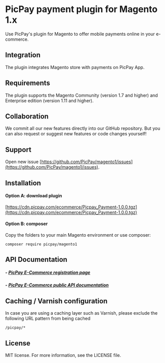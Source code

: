 # PicPay payment plugin for Magento 1.x
Use PicPay's plugin for Magento to offer mobile payments online in your e-commerce.

## Integration
The plugin integrates Magento store with payments on PicPay App.

## Requirements
The plugin supports the Magento Community (version 1.7 and higher) and Enterprise edition (version 1.11 and higher). 

## Collaboration
We commit all our new features directly into our GitHub repository.
But you can also request or suggest new features or code changes yourself!

## Support
Open new issue [https://github.com/PicPay/magento1/issues](https://github.com/PicPay/magento1/issues).

## Installation
#### Option A: download plugin
[https://cdn.picpay.com/ecommerce/Picpay_Payment-1.0.0.tgz](https://cdn.picpay.com/ecommerce/Picpay_Payment-1.0.0.tgz)

#### Option B: composer
Copy the folders to your main Magento environment or use composer:
```
composer require picpay/magento1
```

## API Documentation
##### - [PicPay E-Commerce registration page](https://ecommerce.picpay.com/)

##### - [PicPay E-Commerce public API documentation](https://ecommerce.picpay.com/doc/)

## Caching / Varnish configuration
In case you are using a caching layer such as Varnish, please exclude the following URL pattern from being cached
```
/picpay/*
```

## License
MIT license. For more information, see the LICENSE file.
